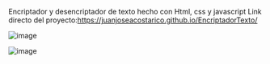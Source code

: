 Encriptador y desencriptador de texto hecho con Html, css y javascript
Link directo del proyecto:https://juanjoseacostarico.github.io/EncriptadorTexto/


![image](https://user-images.githubusercontent.com/107359514/215361429-6c27be18-a8b6-4bb1-b018-3fcce89498e7.png)

![image](https://user-images.githubusercontent.com/107359514/215361435-33bc56d3-1e9d-4164-a355-f5c85c3b7d3c.png)


